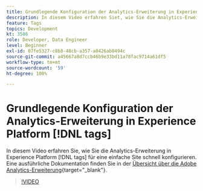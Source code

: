 ```yaml
---
title: Grundlegende Konfiguration der Analytics-Erweiterung in Experience Platform [!DNL tags]
description: In diesem Video erfahren Siet, wie Sie die Analytics-Erweiterung in Experience Platform [!DNL tags]  für eine einfache Site schnell konfigurieren können.
feature: Tags
topics: Development
kt: 3586
role: Developer, Data Engineer
level: Beginner
exl-id: 07fe5327-c8b8-48cb-a357-a0426ab8494c
source-git-commit: a45667a8d7ccb46b9e33bd11a78fac9714a61df5
workflow-type: tm+mt
source-wordcount: '59'
ht-degree: 100%

---
```


# Grundlegende Konfiguration der Analytics-Erweiterung in Experience Platform [!DNL tags]

In diesem Video erfahren Sie, wie Sie die Analytics-Erweiterung in Experience Platform [!DNL tags] für eine einfache Site schnell konfigurieren. Eine ausführliche Dokumentation finden Sie in der [Übersicht über die Adobe Analytics-Erweiterung](https://experienceleague.adobe.com/docs/experience-platform/tags/extensions/adobe/analytics/overview.html?lang=de){target="_blank"}.

>[!VIDEO](https://video.tv.adobe.com/v/3428543/?quality=12&learn=on&captions=ger)
